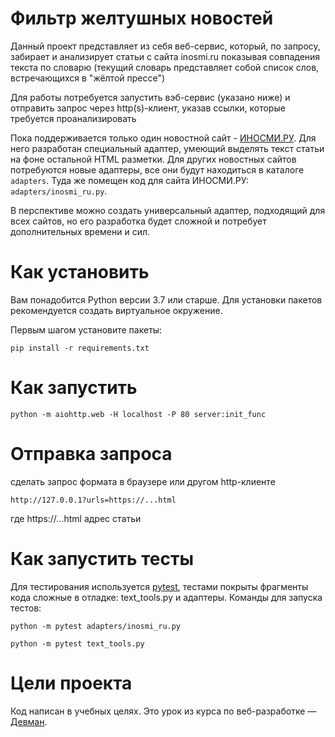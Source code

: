 # Фильтр желтушных новостей


Данный проект представляет из себя веб-сервис, который, по запросу, забирает и анализирует статьи с сайта inosmi.ru показывая совпадения текста по словарю (текущий словарь представляет собой список слов, встречающихся в "жёлтой прессе") 

Для работы потребуется запустить вэб-сервис (указано ниже) и отправить запрос через http(s)-клиент, указав ссылки, которые требуется проанализировать

Пока поддерживается только один новостной сайт - [ИНОСМИ.РУ](https://inosmi.ru/). Для него разработан специальный адаптер, умеющий выделять текст статьи на фоне остальной HTML разметки. Для других новостных сайтов потребуются новые адаптеры, все они будут находиться в каталоге `adapters`. Туда же помещен код для сайта ИНОСМИ.РУ: `adapters/inosmi_ru.py`.

В перспективе можно создать универсальный адаптер, подходящий для всех сайтов, но его разработка будет сложной и потребует дополнительных времени и сил.

# Как установить

Вам понадобится Python версии 3.7 или старше. Для установки пакетов рекомендуется создать виртуальное окружение.

Первым шагом установите пакеты:

```python3
pip install -r requirements.txt
```

# Как запустить

```python3
python -m aiohttp.web -H localhost -P 80 server:init_func
```

# Отправка запроса
сделать запрос формата в браузере или другом http-клиенте
```
http://127.0.0.1?urls=https://...html
```
где https://...html адрес статьи

# Как запустить тесты

Для тестирования используется [pytest](https://docs.pytest.org/en/latest/), тестами покрыты фрагменты кода сложные в отладке: text_tools.py и адаптеры. Команды для запуска тестов:

```
python -m pytest adapters/inosmi_ru.py
```

```
python -m pytest text_tools.py
```

# Цели проекта

Код написан в учебных целях. Это урок из курса по веб-разработке — [Девман](https://dvmn.org).
